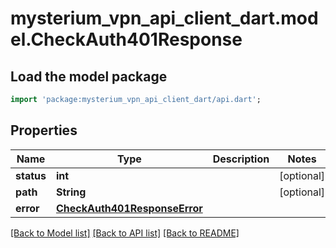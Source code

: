 # mysterium_vpn_api_client_dart.model.CheckAuth401Response

## Load the model package
```dart
import 'package:mysterium_vpn_api_client_dart/api.dart';
```

## Properties
Name | Type | Description | Notes
------------ | ------------- | ------------- | -------------
**status** | **int** |  | [optional] 
**path** | **String** |  | [optional] 
**error** | [**CheckAuth401ResponseError**](CheckAuth401ResponseError.md) |  | 

[[Back to Model list]](../README.md#documentation-for-models) [[Back to API list]](../README.md#documentation-for-api-endpoints) [[Back to README]](../README.md)


